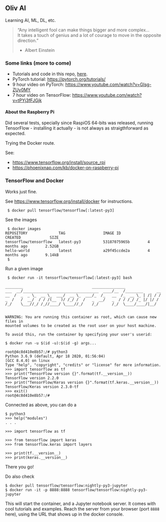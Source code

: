 ## Oliv AI
Learning AI, ML, DL, etc.

> “Any intelligent fool can make things bigger and more complex...  
>  It takes a touch of genius and a lot of courage to move in the opposite direction.” 
>
> - Albert Einstein 

### Some links (more to come)
- Tutorials and code in this repo, [here](./TUTORIALS.md).
- PyTorch tutorial: <https://pytorch.org/tutorials/>
- 9 hour video on PyTorch: <https://www.youtube.com/watch?v=GIsg-ZUy0MY>
- 7 hour video on TensorFlow: <https://www.youtube.com/watch?v=tPYj3fFJGjk>

#### About the Raspberry Pi
Did several tests, specially since RaspiOS 64-bits was released, running TensorFlow - installing it actually - is not always as straigthforward as expected.

Trying the Docker route.

See:
- <https://www.tensorflow.org/install/source_rpi>
- <https://phoenixnap.com/kb/docker-on-raspberry-pi>

### TensorFlow and Docker
Works just fine.

See <https://www.tensorflow.org/install/docker> for instructions.
```
 $ docker pull tensorflow/tensorflow[:latest-py3]
```
See the images
```
 $ docker images
REPOSITORY              TAG                 IMAGE ID            CREATED             SIZE
tensorflow/tensorflow   latest-py3          53187075965b        4 months ago        2.52GB
hello-world             latest              a29f45ccde2a        4 months ago        9.14kB
 $ 
```
Run a given image
```
 $ docker run -it tensorflow/tensorflow[:latest-py3] bash

________                               _______________                
___  __/__________________________________  ____/__  /________      __
__  /  _  _ \_  __ \_  ___/  __ \_  ___/_  /_   __  /_  __ \_ | /| / /
_  /   /  __/  / / /(__  )/ /_/ /  /   _  __/   _  / / /_/ /_ |/ |/ / 
/_/    \___//_/ /_//____/ \____//_/    /_/      /_/  \____/____/|__/


WARNING: You are running this container as root, which can cause new files in
mounted volumes to be created as the root user on your host machine.

To avoid this, run the container by specifying your user's userid:

$ docker run -u $(id -u):$(id -g) args...

root@4c8d410e8b57:/# python3
Python 3.6.9 (default, Apr 18 2020, 01:56:04) 
[GCC 8.4.0] on linux
Type "help", "copyright", "credits" or "license" for more information.
>>> import tensorflow as tf
>>> print("TensorFlow version {}".format(tf.__version__))
TensorFlow version 2.2.0
>>> print("TensorFlow/Keras version {}".format(tf.keras.__version__))
TensorFlow/Keras version 2.3.0-tf
>>> exit()
root@4c8d410e8b57:/# 
```
Connected as above, you can do a
```
$ python3
>>> help("modules")
. . .

>>> import tensorflow as tf

>>> from tensorflow import keras
>>> from tensorflow.keras import layers

>>> print(tf.__version__)
>>> print(keras.__version__)

```

There you go!

Do also check
```
$ docker pull tensorflow/tensorflow:nightly-py3-jupyter
$ docker run -it -p 8888:8888 tensorflow/tensorflow:nightly-py3-jupyter
```
This will start the container, and a Jupyter notebook server. It comes with cool tutorials and examples.
Reach the server from your browser (port `8888` here), using the URL that shows up in the docker console.
